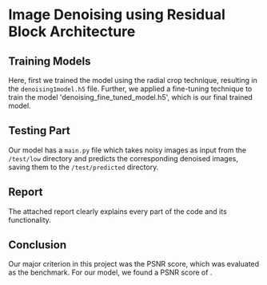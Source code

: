 # Image Denoising using Residual Block Architecture

## Training Models
Here, first we trained the model using the radial crop technique, resulting in the `denoising1model.h5` file. Further, we applied a fine-tuning technique to train the model 'denoising_fine_tuned_model.h5', which is our final trained model.

## Testing Part
Our model has a `main.py` file which takes noisy images as input from the `/test/low` directory and predicts the corresponding denoised images, saving them to the `/test/predicted` directory.

## Report
The attached report clearly explains every part of the code and its functionality.

## Conclusion
Our major criterion in this project was the PSNR score, which was evaluated as the benchmark. For our model, we found a PSNR score of .
